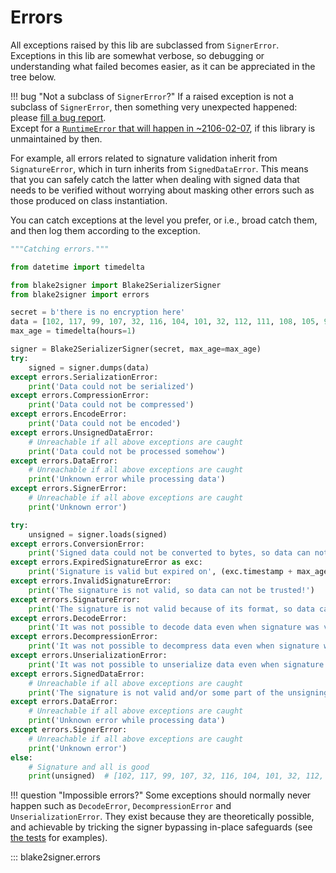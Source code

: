 # Errors

All exceptions raised by this lib are subclassed from `SignerError`. Exceptions in this lib are somewhat verbose, so debugging or understanding what failed becomes easier, as it can be appreciated in the tree below.

!!! bug "Not a subclass of `SignerError`?"
    If a raised exception is not a subclass of `SignerError`, then something very unexpected happened: please [fill a bug report](https://gitlab.com/hackancuba/blake2signer/-/issues/new).  
    Except for a [`RuntimeError` that will happen in ~2106-02-07](https://gitlab.com/hackancuba/blake2signer/-/blob/fcc2588939895c428d7b3420fbddaab62d864b88/blake2signer/bases.py#L462-465), if this library is unmaintained by then.

For example, all errors related to signature validation inherit from `SignatureError`, which in turn inherits from `SignedDataError`. This means that you can safely catch the latter when dealing with signed data that needs to be verified without worrying about masking other errors such as those produced on class instantiation.

You can catch exceptions at the level you prefer, or i.e., broad catch them, and then log them according to the exception.

```python
"""Catching errors."""

from datetime import timedelta

from blake2signer import Blake2SerializerSigner
from blake2signer import errors

secret = b'there is no encryption here'
data = [102, 117, 99, 107, 32, 116, 104, 101, 32, 112, 111, 108, 105, 99, 101]
max_age = timedelta(hours=1)

signer = Blake2SerializerSigner(secret, max_age=max_age)
try:
    signed = signer.dumps(data)
except errors.SerializationError:
    print('Data could not be serialized')
except errors.CompressionError:
    print('Data could not be compressed')
except errors.EncodeError:
    print('Data could not be encoded')
except errors.UnsignedDataError:
    # Unreachable if all above exceptions are caught
    print('Data could not be processed somehow')
except errors.DataError:
    # Unreachable if all above exceptions are caught
    print('Unknown error while processing data')
except errors.SignerError:
    # Unreachable if all above exceptions are caught
    print('Unknown error')

try:
    unsigned = signer.loads(signed)
except errors.ConversionError:
    print('Signed data could not be converted to bytes, so data can not be processed')
except errors.ExpiredSignatureError as exc:
    print('Signature is valid but expired on', (exc.timestamp + max_age).isoformat())
except errors.InvalidSignatureError:
    print('The signature is not valid, so data can not be trusted!')
except errors.SignatureError:
    print('The signature is not valid because of its format, so data can not be trusted!')
except errors.DecodeError:
    print('It was not possible to decode data even when signature was valid, what could have happened?')
except errors.DecompressionError:
    print('It was not possible to decompress data even when signature was valid, what could have happened?')
except errors.UnserializationError:
    print('It was not possible to unserialize data even when signature was valid, what could have happened?')
except errors.SignedDataError:
    # Unreachable if all above exceptions are caught
    print('The signature is not valid and/or some part of the unsigning process failed, so data can not be trusted!')
except errors.DataError:
    # Unreachable if all above exceptions are caught
    print('Unknown error while processing data')
except errors.SignerError:
    # Unreachable if all above exceptions are caught
    print('Unknown error')
else:
    # Signature and all is good
    print(unsigned)  # [102, 117, 99, 107, 32, 116, 104, 101, 32, 112, 111, 108, 105, 99, 101]
```

!!! question "Impossible errors?"
    Some exceptions should normally never happen such as `DecodeError`, `DecompressionError` and `UnserializationError`. They exist because they are theoretically possible, and achievable by tricking the signer bypassing in-place safeguards (see [the tests](https://gitlab.com/hackancuba/blake2signer/-/blob/bdc9ca18394cedaebc7c35071435e15b515a8e14/blake2signer/tests/test_signers.py#L1004-1046) for examples).

::: blake2signer.errors
